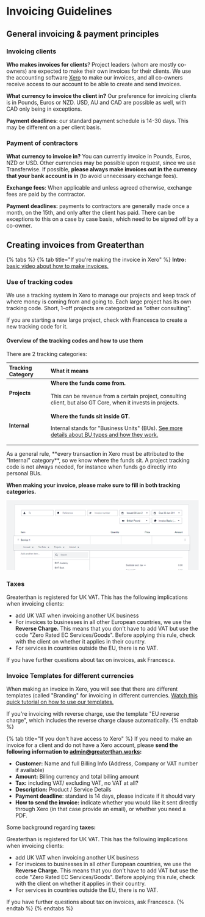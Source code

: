 # Invoicing Guidelines

## **General invoicing & payment principles** 

### **Invoicing clients**

**Who makes invoices for clients**? Project leaders \(whom are mostly co-owners\) are expected to make their own invoices for their clients. We use the accounting software [Xero](http://xero.co) to make our invoices, and all co-owners receive access to our account to be able to create and send invoices. 

**What currency to invoice the client in?** Our preference for invoicing clients is in Pounds, Euros or NZD. USD, AU and CAD are possible as well, with CAD only being in exceptions. 

**Payment deadlines:** our standard payment schedule is 14-30 days. This may be different on a per client basis.

### Payment of contractors

**What currency to invoice in?** You can currently invoice in Pounds, Euros, NZD or USD. Other currencies may be possible upon request, since we use Transferwise. If possible, **please always make invoices out in the currency that your bank account is in** \(to avoid unnecessary exchange fees\). 

**Exchange fees**: When applicable and unless agreed otherwise, exchange fees are paid by the contractor.

**Payment deadlines:** payments to contractors are generally made once a month, on the 15th, and only after the client has paid. There can be exceptions to this on a case by case basis, which need to be signed off by a co-owner. 

## Creating invoices from Greaterthan

{% tabs %}
{% tab title="If you\'re making the invoice in Xero" %}
**Intro:** [basic video about how to make invoices.](https://www.loom.com/share/24b09dd6792d40b4843068af01ccf0fb)

### Use of tracking codes

We use a tracking system in Xero to manage our projects and keep track of where money is coming from and going to. Each large project has its own tracking code. Short, 1-off projects are categorized as "other consulting". 

If you are starting a new large project, check with Francesca to create a new tracking code for it. 

#### Overview of the tracking codes and how to use them

There are 2 tracking categories:

<table>
  <thead>
    <tr>
      <th style="text-align:left">Tracking Category</th>
      <th style="text-align:left">What it means</th>
    </tr>
  </thead>
  <tbody>
    <tr>
      <td style="text-align:left"><b>Projects         </b>
      </td>
      <td style="text-align:left"><b>Where the funds come from.</b><em><br /><br /></em>This can be revenue
        from a certain project, consulting client, but also GT Core, when it invests
        in projects.</td>
    </tr>
    <tr>
      <td style="text-align:left"><b>Internal</b>
      </td>
      <td style="text-align:left">
        <p><b> Where the funds sit inside GT. </b>
          <br />
        </p>
        <p>Internal stands for &quot;Business Units&quot; (BUs). <a href="business-units.md">See more details about BU types and how they work.</a>
        </p>
      </td>
    </tr>
  </tbody>
</table>As a general rule, **every transaction in Xero must be attributed to the "Internal" category**, so we know where the funds sit. A project tracking code is not always needed, for instance when funds go directly into personal BUs. 

**When making your invoice, please make sure to fill in both tracking categories.** 

![](../../.gitbook/assets/image%20%2810%29.png)

### Taxes

Greaterthan is registered for UK VAT. This has the following implications when invoicing clients: 

* add UK VAT when invoicing another UK business 
* For invoices to businesses in all other European countries, we use the **Reverse Charge.**  This means that you don't have to add VAT but use the code "Zero Rated EC Services/Goods". Before applying this rule, check with the client on whether it applies in their country.
* For services in countries outside the EU, there is no VAT.

If you have further questions about tax on invoices, ask Francesca. 

### Invoice Templates for different currencies

When making an invoice in Xero, you will see that there are different templates \(called "Branding" for invoicing in different currencies. [Watch this quick tutorial on how to use our templates. ](https://www.loom.com/share/e3e3da1bccf4437fa305d3ff73335428)

If you're invoicing with reverse charge, use the template "EU reverse charge", which includes the reverse charge clause automatically. 
{% endtab %}

{% tab title="If you don\'t have access to Xero" %}
If you need to make an invoice for a client and do not have a Xero account, please **send the following information to admin@greaterthan.works:** 

* **Customer:** Name and full Billing Info \(Address, Company or VAT number if available\)
* **Amount:** Billing currency and total billing amount
* **Tax:** including VAT/ excluding VAT, no VAT at all? 
* **Description:** Product / Service Details 
* **Payment deadline**: standard is 14 days, please indicate if it should vary
* **How to send the invoice:** indicate whether you would like it sent directly through Xero \(in that case provide an email\), or whether you need a PDF.  

Some background regarding **taxes:**

Greaterthan is registered for UK VAT. This has the following implications when invoicing clients:

* add UK VAT when invoicing another UK business
* For invoices to businesses in all other European countries, we use the **Reverse Charge.** This means that you don't have to add VAT but use the code "Zero Rated EC Services/Goods". Before applying this rule, check with the client on whether it applies in their country.
* For services in countries outside the EU, there is no VAT.

If you have further questions about tax on invoices, ask Francesca.
{% endtab %}
{% endtabs %}





